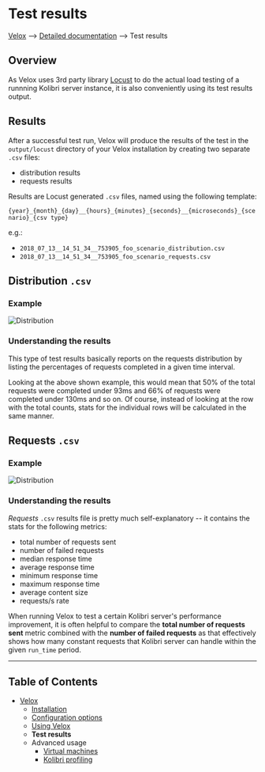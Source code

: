 # Test results

[Velox](../README.md) ⟶ [Detailed documentation](../README.md#detailed-documentation) ⟶ Test results


## Overview

As Velox uses 3rd party library [Locust](https://locust.io/) to do the actual load testing of a runnning Kolibri server instance, it is also conveniently using its test results output.

## Results

After a successful test run, Velox will produce the results of the test in the `output/locust` directory of your Velox installation by creating two separate `.csv` files:
- distribution results
- requests results

Results are Locust generated `.csv` files, named using the following template:

```{year}_{month}_{day}__{hours}_{minutes}_{seconds}__{microseconds}_{scenario}_{csv type}```

e.g.:

- ```2018_07_13__14_51_34__753905_foo_scenario_distribution.csv```
- ```2018_07_13__14_51_34__753905_foo_scenario_requests.csv```

## Distribution `.csv`

### Example

![Distribution](./resources/results_csv_distribution.png)

### Understanding the results

This type of test results basically reports on the requests distribution by listing the percentages of requests completed in a given time interval.

Looking at the above shown example, this would mean that 50% of the total requests were completed under 93ms and 66% of requests were completed under 130ms and so on. Of course, instead of looking at the row with the total counts, stats for the individual rows will be calculated in the same manner.

## Requests `.csv`

### Example

![Distribution](./resources/results_csv_requests.png)

### Understanding the results

_Requests_ `.csv` results file is pretty much self-explanatory -- it contains the stats for the following metrics:
- total number of requests sent
- number of failed requests
- median response time
- average response time
- minimum response time
- maximum response time
- average content size
- requests/s rate

When running Velox to test a certain Kolibri server's performance improvement, it is often helpful to compare the **total number of requests sent** metric combined with the **number of failed requests** as that effectively shows how many constant requests that Kolibri server can handle within the given `run_time` period.

------

## Table of Contents

- [Velox](../README.md)
  - [Installation](./installation.md)
  - [Configuration options](./configuration-options.md)
  - [Using Velox](./using-velox.md)
  - **Test results**
  - Advanced usage
    - [Virtual machines](./advanced-usage-vms.md)
    - [Kolibri profiling](./advanced-usage-profiling.md)
